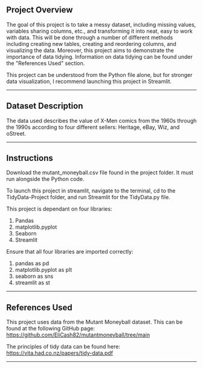 **Project Overview**
---
The goal of this project is to take a messy dataset, including missing values, variables sharing columns, etc., and transforming it into neat, easy to work with data. This will be done through a number of different methods including creating new tables, creating and reordering columns, and visualizing the data. Moreover, this project aims to demonstrate the importance of data tidying. Information on data tidying can be found under the "References Used" section. 

This project can be understood from the Python file alone, but for stronger data visualization, I recommend launching this project in Streamlit. 

-------------------------------------------------------------------------

**Dataset Description**
---
The data used describes the value of X-Men comics from the 1960s through the 1990s according to four different sellers: Heritage, eBay, Wiz, and oStreet. 

-------------------------------------------------------------------------

**Instructions**
---
Download the mutant_moneyball.csv file found in the project folder. It must run alongside the Python code. 

To launch this project in streamlit, navigate to the terminal, cd to the TidyData-Project folder, and run Streamlit for the TidyData.py file. 

This project is dependant on four libraries:
1. Pandas
2. matplotlib.pyplot
3. Seaborn
4. Streamlit

Ensure that all four libraries are imported correctly:
1. pandas as pd
2. matplotlib.pyplot as plt
3. seaborn as sns
4. streamlit as st

-------------------------------------------------------------------------

**References Used**
---
This project uses data from the Mutant Moneyball dataset. This can be found at the following GitHub page: https://github.com/EliCash82/mutantmoneyball/tree/main

The principles of tidy data can be found here: https://vita.had.co.nz/papers/tidy-data.pdf

-------------------------------------------------------------------------